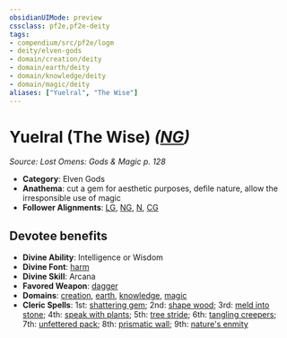 ```yaml
---
obsidianUIMode: preview
cssclass: pf2e,pf2e-deity
tags:
- compendium/src/pf2e/logm
- deity/elven-gods
- domain/creation/deity
- domain/earth/deity
- domain/knowledge/deity
- domain/magic/deity
aliases: ["Yuelral", "The Wise"]
---
```

# Yuelral (The Wise) *([NG](rules/traits/neutral-good-b1.md))*  
*Source: Lost Omens: Gods & Magic p. 128*  

- **Category**: Elven Gods
- **Anathema**: cut a gem for aesthetic purposes, defile nature, allow the irresponsible use of magic
- **Follower Alignments**: [LG](rules/traits/lawful-goo-b1.md), [NG](rules/traits/neutral-good-b1.md), [N](rules/traits/neutral-b1.md), [CG](rules/traits/chaotic-good-b1.md)

## Devotee benefits

- **Divine Ability**: Intelligence or Wisdom
- **Divine Font**: [harm](../../spells/harm.md)
- **Divine Skill**: Arcana
- **Favored Weapon**: [dagger](../../equipment/items/dagger.md)
- **Domains**: [creation](../domains.md#Creation), [earth](../domains.md#Earth), [knowledge](../domains.md#Knowledge), [magic](../domains.md#Magic)
- **Cleric Spells**: 1st: [shattering gem](../../spells/shattering-gem-logm.md); 2nd: [shape wood](../../spells/shape-wood.md); 3rd: [meld into stone](../../spells/meld-into-stone.md); 4th: [speak with plants](../../spells/speak-with-plants.md); 5th: [tree stride](../../spells/tree-stride.md); 6th: [tangling creepers](../../spells/tangling-creepers.md); 7th: [unfettered pack](../../spells/unfettered-pack.md); 8th: [prismatic wall](../../spells/prismatic-wall.md); 9th: [nature's enmity](../../spells/natures-enmity.md)